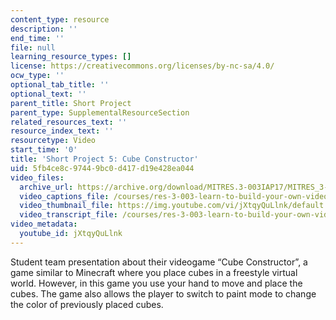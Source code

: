```yaml
---
content_type: resource
description: ''
end_time: ''
file: null
learning_resource_types: []
license: https://creativecommons.org/licenses/by-nc-sa/4.0/
ocw_type: ''
optional_tab_title: ''
optional_text: ''
parent_title: Short Project
parent_type: SupplementalResourceSection
related_resources_text: ''
resource_index_text: ''
resourcetype: Video
start_time: '0'
title: 'Short Project 5: Cube Constructor'
uid: 5fb4ce8c-9744-9bc0-d417-d19e428ea044
video_files:
  archive_url: https://archive.org/download/MITRES.3-003IAP17/MITRES_3-003IAP17_Short_Project_05_300k.mp4
  video_captions_file: /courses/res-3-003-learn-to-build-your-own-videogame-with-the-unity-game-engine-and-microsoft-kinect-january-iap-2017/47d98a965d0954df88fc3267789e8648_jXtqyQuLlnk.vtt
  video_thumbnail_file: https://img.youtube.com/vi/jXtqyQuLlnk/default.jpg
  video_transcript_file: /courses/res-3-003-learn-to-build-your-own-videogame-with-the-unity-game-engine-and-microsoft-kinect-january-iap-2017/a1474671658d89961bd54aa7e14a0d6f_jXtqyQuLlnk.pdf
video_metadata:
  youtube_id: jXtqyQuLlnk
---
```


Student team presentation about their videogame “Cube Constructor”, a game similar to Minecraft where you place cubes in a freestyle virtual world. However, in this game you use your hand to move and place the cubes. The game also allows the player to switch to paint mode to change the color of previously placed cubes.

